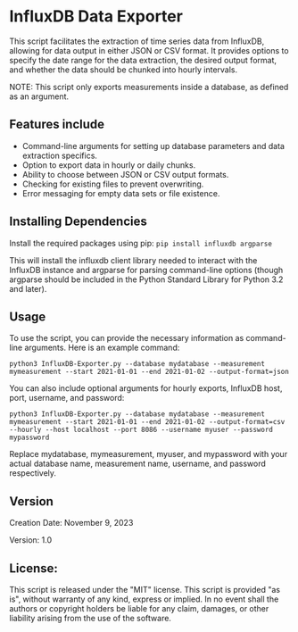 # InfluxDB Data Exporter

This script facilitates the extraction of time series data from InfluxDB, allowing for data output in either JSON or CSV format. It provides options to specify the date range for the data extraction, the desired output format, and whether the data should be chunked into hourly intervals.

NOTE: This script only exports measurements inside a database, as defined as an argument.

## Features include
- Command-line arguments for setting up database parameters and data extraction specifics.
- Option to export data in hourly or daily chunks.
- Ability to choose between JSON or CSV output formats.
- Checking for existing files to prevent overwriting.
- Error messaging for empty data sets or file existence.

## Installing Dependencies
Install the required packages using pip:
```pip install influxdb argparse```

This will install the influxdb client library needed to interact with the InfluxDB instance and argparse for parsing command-line options (though argparse should be included in the Python Standard Library for Python 3.2 and later).

## Usage
To use the script, you can provide the necessary information as command-line arguments. Here is an example command:

```python3 InfluxDB-Exporter.py --database mydatabase --measurement mymeasurement --start 2021-01-01 --end 2021-01-02 --output-format=json```

You can also include optional arguments for hourly exports, InfluxDB host, port, username, and password:

```python3 InfluxDB-Exporter.py --database mydatabase --measurement mymeasurement --start 2021-01-01 --end 2021-01-02 --output-format=csv --hourly --host localhost --port 8086 --username myuser --password mypassword```

Replace mydatabase, mymeasurement, myuser, and mypassword with your actual database name, measurement name, username, and password respectively.

## Version
Creation Date: November 9, 2023

Version: 1.0

## License:
This script is released under the "MIT" license.
This script is provided "as is", without warranty of any kind, express or implied. In no event shall the authors or copyright holders be liable for any claim, damages, or other liability arising from the use of the software.
